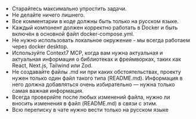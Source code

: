 - Старайтесь максимально упростить задачи.
- Не делайте ничего лишнего.
- Все комментарии в коде должны быть только на русском языке.
- Каждый компонент должен корректно работать в Docker и быть включён в основной файл docker-compose.yml.
- Не нужно использовать локальное окружение - мы всегда работаем через docker desktop.
- Используйте Context7 MCP, когда вам нужна актуальная и актуальная информация о библиотеках и фреймворках, таких как React, Next.js, Tailwind или Zod.
- Не создавайте файлы .md ни при каких обстоятельствах, проекту нужен только один файл такого типа (README.md). Информация в него должна добавляться очень избирательно — нужна только самая важная информация.
- Всегда проверяйте после любых изменений файла, нужно ли вносить изменения в файл (README.md) в связи с этим.
- Всю переписку в чате нужно вести только на русском языке